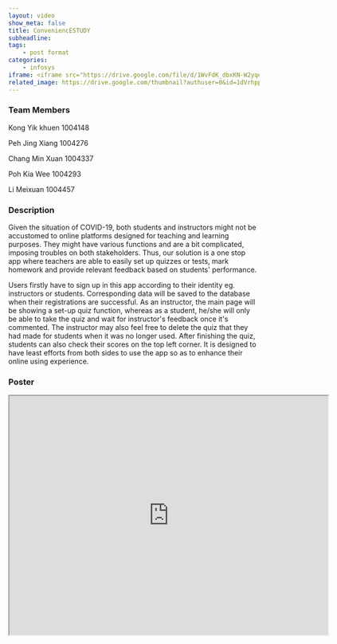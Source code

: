 ```yaml
---
layout: video
show_meta: false
title: ConveniencESTUDY
subheadline: 
tags:
    - post format
categories:
    - infosys
iframe: <iframe src="https://drive.google.com/file/d/1WvFdK_dbxKN-W2yqetNgfvDmYgXSF7nl/preview" width="320" height="240"></iframe>
related_image: https://drive.google.com/thumbnail?authuser=0&id=1dVrhpptu8xpMVtpMWC0p8JmCoNkZdKZ6&sz=w300-h300-p-k-nu-iv1
---
```


### Team Members

Kong Yik khuen 1004148

Peh Jing Xiang 1004276

Chang Min Xuan 1004337

Poh Kia Wee 1004293

Li Meixuan 1004457  

### Description

Given the situation of COVID-19, both students and instructors might not be accustomed to online platforms designed for teaching and learning purposes. They might have various functions and are a bit complicated, imposing troubles on both stakeholders. Thus, our solution is a one stop app where teachers are able to easily set up quizzes or tests, mark homework and provide relevant feedback based on students' performance.

Users firstly have to sign up in this app according to their identity eg. instructors or students. Corresponding data will be saved to the database when their registrations are successful. As an instructor, the main page will be showing a set-up quiz function, whereas as a student, he/she will only be able to take the quiz and wait for instructor's feedback once it's commented. The instructor may also feel free to delete the quiz that they had made for students when it was no longer used. After finishing the quiz, students can also check their scores on the top left corner. It is designed to have least efforts from both sides to use the app so as to enhance their online using experience.

### Poster

<iframe src="https://drive.google.com/file/d/1dVrhpptu8xpMVtpMWC0p8JmCoNkZdKZ6/preview" width="640" height="480"></iframe>
